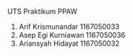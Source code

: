 UTS Praktikum PPAW
1. Arif Krismunandar 1167050033
2. Asep Egi Kurniawan 1167050036
3. Ariansyah Hidayat 1167050032
